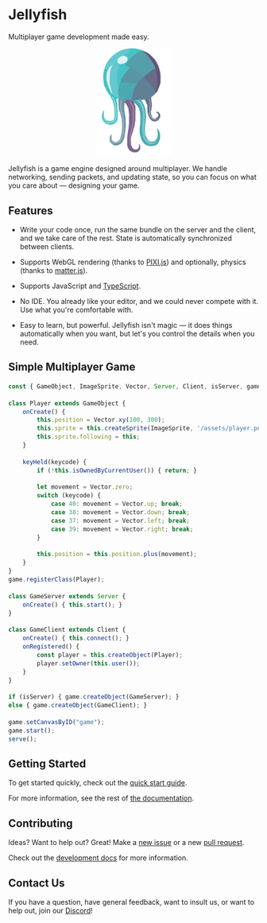 # Jellyfish

Multiplayer game development made easy.

<div align="center">
    <img src="./docs/assets/jellyfish.png" width=150 />
</div>

Jellyfish is a game engine designed around multiplayer.
We handle networking, sending packets, and updating state,
so you can focus on what you care about —
designing your game.

## Features

- Write your code once,
run the same bundle on the server and the client,
and we take care of the rest.
State is automatically synchronized between clients.

- Supports WebGL rendering
(thanks to [PIXI.js](https://www.pixijs.com/))
and optionally, physics
(thanks to [matter.js](https://brm.io/matter-js/)).

- Supports JavaScript and [TypeScript](https://www.typescriptlang.org/).

- No IDE. You already like your editor,
and we could never compete with it.
Use what you're comfortable with.

- Easy to learn, but powerful.
Jellyfish isn't magic
— it does things automatically when you want,
but let's you control the details when you need.

## Simple Multiplayer Game

```js
const { GameObject, ImageSprite, Vector, Server, Client, isServer, game, serve } = require('jellyfish.js');

class Player extends GameObject {
    onCreate() {
        this.position = Vector.xy(100, 300);
        this.sprite = this.createSprite(ImageSprite, '/assets/player.png');
        this.sprite.following = this;
    }

    keyHeld(keycode) {
        if (!this.isOwnedByCurrentUser()) { return; }

        let movement = Vector.zero;
        switch (keycode) {
            case 40: movement = Vector.up; break;
            case 38: movement = Vector.down; break;
            case 37: movement = Vector.left; break;
            case 39: movement = Vector.right; break;
        }

        this.position = this.position.plus(movement);
    }
}
game.registerClass(Player);

class GameServer extends Server {
    onCreate() { this.start(); }
}

class GameClient extends Client {
    onCreate() { this.connect(); }
    onRegistered() {
        const player = this.createObject(Player);
        player.setOwner(this.user());
    }
}

if (isServer) { game.createObject(GameServer); }
else { game.createObject(GameClient); }

game.setCanvasByID("game");
game.start();
serve();
```

## Getting Started

To get started quickly, check out the [quick start guide](./docs/use/articles/quick-start.md).

For more information,
see the rest of [the documentation](./docs/use/use.md).

## Contributing

Ideas? Want to help out? Great!
Make a [new issue](https://github.com/JellyfishJS/jellyfishjs/issues)
or a new [pull request](https://github.com/JellyfishJS/jellyfishjs/pulls).

Check out the [development docs](./docs/development/development.md)
for more information.

## Contact Us

If you have a question,
have general feedback,
want to insult us,
or want to help out,
join our [Discord](https://discord.gg/NYBxGRJfNn)!
